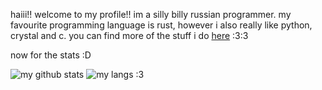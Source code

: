 haiii!! welcome to my profile!!
im a silly billy russian programmer.
my favourite programming language is rust, however i also really like python, crystal and c.
you can find more of the stuff i do [here](https://eliseydudin.github.io) :3:3

now for the stats :D

![my github stats](https://github-readme-stats.vercel.app/api?username=eliseydudin&show_icons=true&theme=radical)
![my langs :3](https://github-readme-stats.vercel.app/api/top-langs/?username=eliseydudin&theme=radical)
